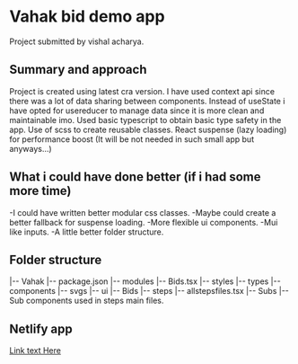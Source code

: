 # Vahak bid demo app

Project submitted by vishal acharya.

## Summary and approach

Project is created using latest cra version.
I have used context api since there was a lot of data sharing between components.
Instead of useState i have opted for usereducer to manage data since it is more clean and maintainable imo.
Used basic typescript to obtain basic type safety in the app.
Use of scss to create reusable classes.
React suspense (lazy loading) for performance boost (It will be not needed in such small app but anyways...)

## What i could have done better (if i had some more time)

-I could have written better modular css classes.
-Maybe could create a better fallback for suspense loading.
-More flexible ui components.
-Mui like inputs.
-A little better folder structure.

## Folder structure

  |-- Vahak
    |-- package.json
    |-- modules
        |-- Bids.tsx
    |-- styles
    |-- types
    |-- components
        |-- svgs
        |-- ui
        |-- Bids
            |-- steps
                |-- allstepsfiles.tsx
                |-- Subs
                    |-- Sub components used in steps main files.


## Netlify app 

[Link text Here](https://upbeat-yonath-267772.netlify.app/)